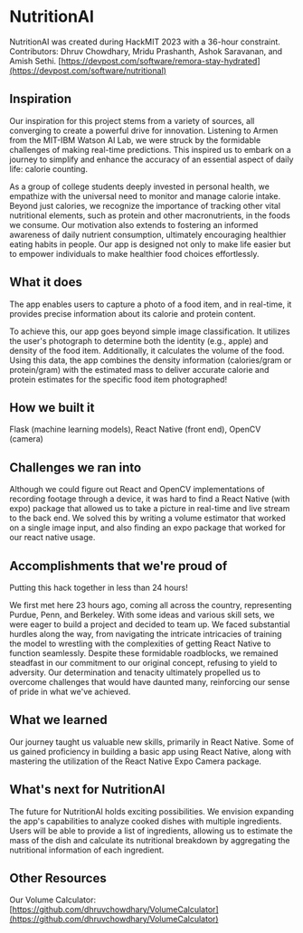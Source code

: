 # NutritionAI

NutritionAI was created during HackMIT 2023 with a 36-hour constraint. Contributors: Dhruv Chowdhary, Mridu Prashanth, Ashok Saravanan, and Amish Sethi.
[https://devpost.com/software/remora-stay-hydrated](https://devpost.com/software/nutritional)

## Inspiration
Our inspiration for this project stems from a variety of sources, all converging to create a powerful drive for innovation. Listening to Armen from the MIT-IBM Watson AI Lab, we were struck by the formidable challenges of making real-time predictions. This inspired us to embark on a journey to simplify and enhance the accuracy of an essential aspect of daily life: calorie counting.

As a group of college students deeply invested in personal health, we empathize with the universal need to monitor and manage calorie intake. Beyond just calories, we recognize the importance of tracking other vital nutritional elements, such as protein and other macronutrients, in the foods we consume. Our motivation also extends to fostering an informed awareness of daily nutrient consumption, ultimately encouraging healthier eating habits in people. Our app is designed not only to make life easier but to empower individuals to make healthier food choices effortlessly.

## What it does

The app enables users to capture a photo of a food item, and in real-time, it provides precise information about its calorie and protein content.

To achieve this, our app goes beyond simple image classification. It utilizes the user's photograph to determine both the identity (e.g., apple) and density of the food item. Additionally, it calculates the volume of the food. Using this data, the app combines the density information (calories/gram or protein/gram) with the estimated mass to deliver accurate calorie and protein estimates for the specific food item photographed!

## How we built it

Flask (machine learning models), React Native (front end), OpenCV (camera)

## Challenges we ran into

Although we could figure out React and OpenCV implementations of recording footage through a device, it was hard to find a React Native (with expo) package that allowed us to take a picture in real-time and live stream to the back end. We solved this by writing a volume estimator that worked on a single image input, and also finding an expo package that worked for our react native usage.

## Accomplishments that we're proud of

Putting this hack together in less than 24 hours!

We first met here 23 hours ago, coming all across the country, representing Purdue, Penn, and Berkeley. With some ideas and various skill sets, we were eager to build a project and decided to team up. We faced substantial hurdles along the way, from navigating the intricate intricacies of training the model to wrestling with the complexities of getting React Native to function seamlessly. Despite these formidable roadblocks, we remained steadfast in our commitment to our original concept, refusing to yield to adversity. Our determination and tenacity ultimately propelled us to overcome challenges that would have daunted many, reinforcing our sense of pride in what we've achieved.

## What we learned

Our journey taught us valuable new skills, primarily in React Native. Some of us gained proficiency in building a basic app using React Native, along with mastering the utilization of the React Native Expo Camera package.

## What's next for NutritionAl

The future for NutritionAl holds exciting possibilities. We envision expanding the app's capabilities to analyze cooked dishes with multiple ingredients. Users will be able to provide a list of ingredients, allowing us to estimate the mass of the dish and calculate its nutritional breakdown by aggregating the nutritional information of each ingredient.

## Other Resources
Our Volume Calculator: [https://github.com/dhruvchowdhary/VolumeCalculator](https://github.com/dhruvchowdhary/VolumeCalculator)
